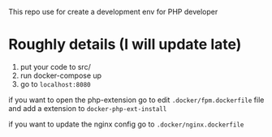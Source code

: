 This repo use for create a development env for PHP developer

# Roughly details (I will update late)

1. put your code to src/
2. run docker-compose up
3. go to `localhost:8080`

if you want to open the php-extension go to edit `.docker/fpm.dockerfile` file and add a extension to `docker-php-ext-install`

if you want to update the nginx config go to `.docker/nginx.dockerfile`
